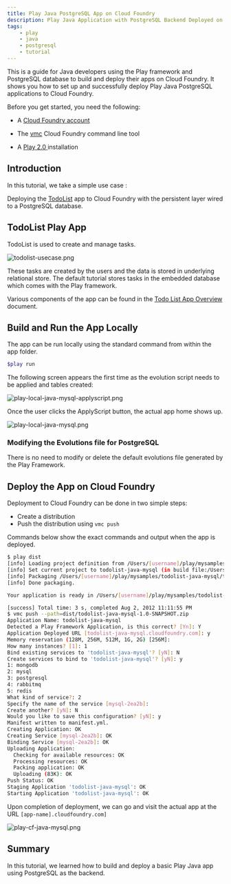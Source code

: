 ```yaml
---
title: Play Java PostgreSQL App on Cloud Foundry
description: Play Java Application with PostgreSQL Backend Deployed on Cloud Foundry
tags:
    - play
    - java
    - postgresql
    - tutorial
---
```


This is a guide for Java developers using the Play framework and PostgreSQL database to build and
deploy their apps on Cloud Foundry. It shows you how to set up and successfully
deploy Play Java PostgreSQL applications to Cloud Foundry.



Before you get started, you need the following:

+  A [Cloud Foundry account](http://cloudfoundry.com/signup)

+  The [vmc](/docs/tools/vmc/installing-vmc.html) Cloud Foundry command line tool

+  A [Play 2.0 ](http://www.playframework.org/documentation/2.0.2/Home) installation

## Introduction

In this tutorial, we take a simple use case :

Deploying the [TodoList]( http://www.playframework.org/documentation/2.0.2/JavaTodoList ) app to Cloud Foundry with the
persistent layer wired to a PostgreSQL database.

## TodoList Play App

TodoList is used to create and manage tasks.

![todolist-usecase.png](/docs/images/play/todolist-usecase.png)

These tasks are created by the users and the data
is stored in underlying relational store.
The default tutorial stores tasks in the embedded database which comes with the Play framework.

Various components of the app can be found in the [Todo List App Overview]( /frameworks/play/todolistjavaapp.html ) document.


## Build and Run the App Locally
The app can be run locally using the standard command from within the app folder.

``` bash
$play run
```
The following screen appears the first time as the evolution script needs to be applied and
tables created:

![play-local-java-mysql-applyscript.png](/docs/images/screenshots/play/play-local-java-mysql-applyscript.png)

Once the user clicks the ApplyScript button, the actual app home shows up.

![play-local-java-mysql.png](/docs/images/screenshots/play/play-local-java-mysql.png)


### Modifying the Evolutions file for PostgreSQL

There is no need to modify or delete the default evolutions file generated by the Play Framework.

## Deploy the App on Cloud Foundry
Deployment to Cloud Foundry can be done in two simple steps:

+  Create a distribution
+  Push the distribution using `vmc push`

Commands below show the exact commands and output when the app is deployed.

``` bash
$ play dist
[info] Loading project definition from /Users/[username]/play/mysamples/todolist-java-mysql/project
[info] Set current project to todolist-java-mysql (in build file:/Users/rajdeepd/vmware/play/mysamples/todolist-java-mysql/)
[info] Packaging /Users/[username]/play/mysamples/todolist-java-mysql/target/scala-2.9.1/todolist-java-mysql_2.9.1-1.0-SNAPSHOT.jar ...
[info] Done packaging.

Your application is ready in /Users/[username]/play/mysamples/todolist-java-mysql/dist/todolist-java-mysql-1.0-SNAPSHOT.zip

[success] Total time: 3 s, completed Aug 2, 2012 11:11:55 PM
$ vmc push --path=dist/todolist-java-mysql-1.0-SNAPSHOT.zip
Application Name: todolist-java-mysql
Detected a Play Framework Application, is this correct? [Yn]: Y
Application Deployed URL [todolist-java-mysql.cloudfoundry.com]: y
Memory reservation (128M, 256M, 512M, 1G, 2G) [256M]:
How many instances? [1]: 1
Bind existing services to 'todolist-java-mysql'? [yN]: N
Create services to bind to 'todolist-java-mysql'? [yN]: y
1: mongodb
2: mysql
3: postgresql
4: rabbitmq
5: redis
What kind of service?: 2
Specify the name of the service [mysql-2ea2b]:
Create another? [yN]: N
Would you like to save this configuration? [yN]: y
Manifest written to manifest.yml.
Creating Application: OK
Creating Service [mysql-2ea2b]: OK
Binding Service [mysql-2ea2b]: OK
Uploading Application:
  Checking for available resources: OK
  Processing resources: OK
  Packing application: OK
  Uploading (83K): OK
Push Status: OK
Staging Application 'todolist-java-mysql': OK
Starting Application 'todolist-java-mysql': OK

```

Upon completion of deployment, we can go and visit the actual app at the URL `[app-name].cloudfoundry.com]`

![play-cf-java-mysql.png](/docs/images/screenshots/play/play-cf-java-mysql.png)

## Summary
In this tutorial, we learned how to build and deploy a basic Play Java app using PostgreSQL as the backend.

